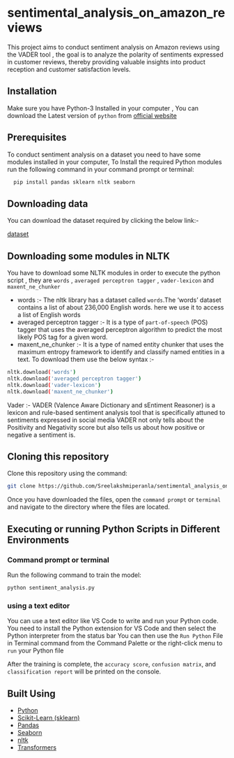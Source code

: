 # sentimental_analysis_on_amazon_reviews
This project aims to conduct sentiment analysis on Amazon reviews using the VADER tool ,  the goal is to analyze the polarity of sentiments expressed in customer reviews, thereby providing valuable insights into product reception and customer satisfaction levels.

## Installation

Make sure you have Python-3 Installed in your computer , You can download the Latest version of `python` from [official website](https://www.python.org/)

## Prerequisites
To conduct sentiment analysis on a dataset you need to have some modules installed in your computer, To Install the required Python modules run the following command in your command prompt or terminal:

```bash
  pip install pandas sklearn nltk seaborn
```
## Downloading data
You can download the dataset required by clicking the below link:-

[dataset](https://drive.google.com/file/d/1XRa6vCsSTFy7z6Sr0t_plBDwjKtsWzNF/view?usp=drive_link)

## Downloading some modules in NLTK 
You have to download some NLTK modules in order to execute the python script , they are `words` , `averaged perceptron tagger` , `vader-lexicon`  and `maxent_ne_chunker`
- words :- The nltk library has a dataset called `words`.The ‘words’ dataset contains a list of about 236,000 English words. here we use it to access a list of English words
- averaged perceptron tagger :- It is a type of `part-of-speech` (POS) tagger that uses the averaged perceptron algorithm to predict the most likely POS tag for a given word.
- maxent_ne_chunker :- It is a type of named entity chunker that uses the maximum entropy framework to identify and classify named entities in a text.
To download them use the below syntax :-
```bash
nltk.download('words')
nltk.download('averaged perceptron tagger')
nltk.download('vader-lexicon')
nltk.download('maxent_ne_chunker')
```

Vader :- VADER (Valence Aware Dictionary and sEntiment Reasoner) is a lexicon and rule-based sentiment analysis tool that is specifically attuned to sentiments expressed in social media
VADER not only tells about the Positivity and Negativity score but also tells us about how positive or negative a sentiment is.

## Cloning this repository 
Clone this repository using the command:
```bash
git clone https://github.com/Sreelakshmiperanla/sentimental_analysis_on_amazon_reviews.git
```
Once you have downloaded the files, open the `command prompt` or `terminal` and navigate to the directory where the files are located.

## Executing or running Python Scripts in Different Environments

### Command prompt or terminal
Run the following command to train the model:
```bash
python sentiment_analysis.py
```

### using a text editor
You can use a text editor like VS Code to write and run your Python code. You need to install the Python extension for VS Code and then select the Python interpreter from the status bar
You can then use the `Run Python` File in Terminal command from the Command Palette or the right-click menu to `run` your Python file

After the training is complete, the `accuracy score`, `confusion matrix`, and `classification report` will be printed on the console.

## Built Using 

- [Python](https://www.python.org/)
- [Scikit-Learn (sklearn)](https://scikit-learn.org/stable/)
- [Pandas](https://pandas.pydata.org/)
- [Seaborn](https://seaborn.pydata.org/)
- [nltk](https://www.nltk.org/)
- [Transformers](https://pypi.org/project/transformers/)

